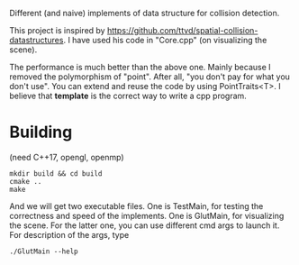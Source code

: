 Different (and naive) implements of data structure for collision detection.

This project is inspired by https://github.com/ttvd/spatial-collision-datastructures. I have used his code in "Core.cpp" (on visualizing the scene).

The performance is much better than the above one. Mainly because I removed the polymorphism of "point". After all, "you don't pay for what you don't use". You can extend and reuse the code by using PointTraits\<T\>. I believe that **template** is the correct way to write a cpp program. 

# Building
(need C++17, opengl, openmp)
```shell
mkdir build && cd build
cmake ..
make
```
And we will get two executable files. One is TestMain, for testing the correctness and speed of the implements. One is GlutMain, for visualizing the scene. For the latter one, you can use different cmd args to launch it. For description of the args, type
```
./GlutMain --help
```